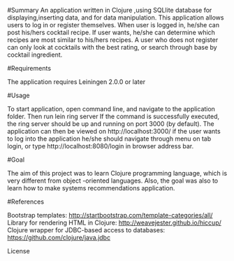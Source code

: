#Summary
An application written in Clojure ,using SQLlite database for displaying,inserting data, and for data manipulation.
This application allows users to  log in  or register themselves.
When user is logged in, he/she can post his/hers cocktail recipe. 
If user wants, he/she can determine which recipes are most similar to his/hers recipes.
A user who does not register can only look at cocktails with the best rating, or search through base by cocktail ingredient.


#Requirements

The application requires Leiningen 2.0.0 or later

#Usage

To start application, open command line, and navigate to the application folder.
Then run 
lein ring server
If the command is successfully executed, the ring server should be up and running on port 3000 (by default).
The application can then be viewed on http://localhost:3000/
if the user wants to log into the application he/she should navigate through menu on tab login, 
or type http://localhost:8080/login in browser address bar.

#Goal

The aim of this project was to learn Clojure programming language, which is very different from object -oriented languages. 
Also, the goal was also to learn how to make systems recommendations application.

#References

Bootstrap templates: http://startbootstrap.com/template-categories/all/
Library for rendering HTML in Clojure: http://weavejester.github.io/hiccup/
Clojure wrapper for JDBC-based access to databases: https://github.com/clojure/java.jdbc

License
